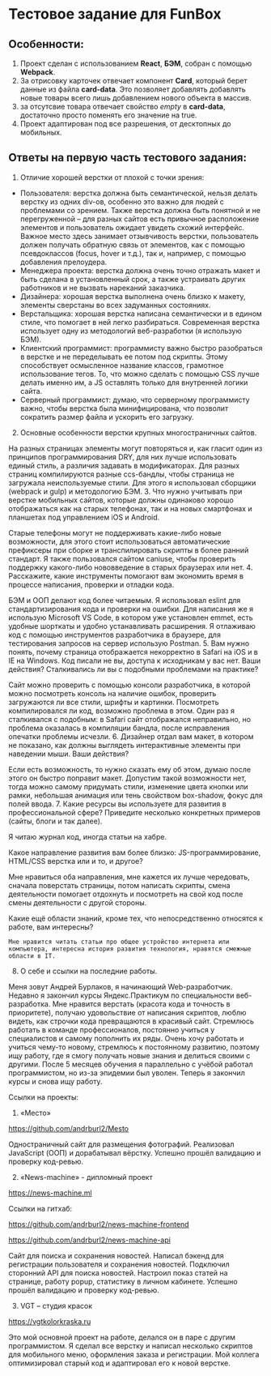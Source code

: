 # Тестовое задание для FunBox

## Особенности:

1. Проект сделан с использованием **React**, **БЭМ**, собран c помощью **Webpack**.
2. За отрисовку карточек отвечает компонент **Card**, который берет данные из файла **card-data**. Это позволяет добавлять добавлять новые товары всего лишь добавлением нового объекта в массив.
3. за отсутсвие товара отвечает свойство *empty* в **card-data**, достаточно просто поменять его значение на true.
4. Проект адаптирован под все разрешения, от десктопных до мобильных.

## Ответы на первую часть тестового задания:

1. Отличие хорошей верстки от плохой с точки зрения:
  * Пользователя: верстка должна быть семантической, нельзя делать верстку из одних div-ов, особенно это важно для людей с проблемами со зрением. Также верстка должна быть понятной и не перегруженной – для разных сайтов есть привычное расположение элементов и пользователь ожидает увидеть схожий интерфейс. Важное место здесь занимает отзывчивость верстки, пользователь должен получать обратную связь от элементов, как с помощью псевдоклассов (focus, hover и т.д.), так и, например, с помощью добавления прелоудера.
  *	Менеджера проекта: верстка должна очень точно отражать макет и быть сделана в установленный срок, а также устраивать других работников и не вызвать нареканий заказчика.
  *	Дизайнера: хорошая верстка выполнена очень близко к макету, элементы сверстаны во всех задуманных состояниях.
  *	Верстальщика: хорошая верстка написана семантически и в едином стиле, что помогает в ней легко разбираться. Современная верстка использует одну из методологий веб-разработки (я использую БЭМ).
  *	Клиентский программист: программисту важно быстро разобраться в верстке и не переделывать ее потом под скрипты. Этому способствует осмысленное название классов, грамотное использование тегов. То, что можно сделать с помощью CSS лучше делать именно им, а JS оставлять только для внутренней логики сайта.
  *	Серверный программист: думаю, что серверному программисту важно, чтобы верстка была минифицирована, что позволит сократить размер файла и ускорить его загрузку.
2. Основные особенности верстки крупных многостраничных сайтов.

  На разных страницах элементы могут повторяться и, как гласит один из принципов программирования DRY, для них лучше использовать единый стиль, а различия задавать в модификаторах. Для разных страниц компилируются разные ccs-бандлы, чтобы страница не загружала неиспользуемые стили.
  Для этого я использовал сборщики (webpack и gulp) и методологию БЭМ.
3. Что нужно учитывать при верстке мобильных сайтов, которые должны одинаково хорошо отображаться как на старых телефонах, так и на новых смартфонах и планшетах под управлением iOS и Android.

  Старые телефоны могут не поддерживать какие-либо новые возможности, для этого стоит использоваться автоматические префиксеры при сборке и транспилировать скрипты в более ранний стандарт. Я также пользовался сайтом caniuse, чтобы проверить поддержку какого-либо нововведение в старых браузерах или нет.
4. Расскажите, какие инструменты помогают вам экономить время в процессе написания, проверки и отладки кода.

  БЭМ и ООП делают код более читаемым. Я использовал eslint для стандартизирования кода и проверки на ошибки. Для написания же я использую Microsoft VS Code, в котором уже установлен emmet, есть удобные шорткаты и удобно устанавливать расширения.
  Я отлаживаю код с помощью инструментов разработчика в браузере, для тестирования запросов на сервер использую Postman.
5. Вам нужно понять, почему страница отображается некорректно в Safari на iOS и в IE на Windows. Код писали не вы, доступа к исходникам у вас нет. Ваши действия? Сталкивались ли вы с подобными проблемами на практике?

  Сайт можно проверить с помощью консоли разработчика, в которой можно посмотреть консоль на наличие ошибок, проверить загружаются ли все стили, шрифты и картинки. Посмотреть компилировался ли код, возможно проблема в этом. 
  Один раз я сталкивался с подобным: в Safari сайт отображался неправильно, но проблема оказалась в компиляции бандла, после исправления опечатки проблемы исчезли. 
6. Дизайнер отдал вам макет, в котором не показано, как должны выглядеть интерактивные элементы при наведении мыши. Ваши действия?

  Если есть возможность, то нужно сказать ему об этом, думаю после этого он быстро поправит макет.
  Допустим такой возможности нет, тогда можно самому придумать стили, изменение цвета кнопки или рамки, небольшая анимация или тень свойством box-shadow, фокус для полей ввода.
7. Какие ресурсы вы используете для развития в профессиональной сфере? Приведите несколько конкретных примеров (сайты, блоги и так далее).

  Я читаю журнал код, иногда статьи на хабре.

  Какое направление развития вам более близко: JS-программирование, HTML/CSS верстка или и то, и другое?

  Мне нравиться оба направления, мне кажется их лучше чередовать, сначала поверстать страницы, потом написать скрипты, смена деятельности помогает отдохнуть и посмотреть на свой код после смены деятельности с другой стороны.

  Какие ещё области знаний, кроме тех, что непосредственно относятся к работе, вам интересны?

	Мне нравится читать статьи про общее устройство интернета или компьютера, интересна история развития технология, нравятся смежные области в IT.
8. О себе и ссылки на последние работы.

  Меня зовут Андрей Бурлаков, я начинающий Web-разработчик. Недавно я закончил курсы Яндекс.Практикум по специальности веб-разработка.
  Мне нравится верстать (красота кода и точность в приоритете), получаю удовольствие от написания скриптов, люблю видеть, как строчки кода превращаются в красивый сайт.
  Стремлюсь работать в команде профессионалов, постоянно учиться у специалистов и самому пополнить их ряды. Очень хочу работать и учиться чему-то новому, стремлюсь к постоянному развитию, поэтому ищу работу, где я смогу получать новые знания и делиться своими с другими.
  После 5 месяцев обучения я параллельно с учёбой работал программистом, но из-за эпидемии был уволен. Теперь я закончил курсы и снова ищу работу.

Ссылки на проекты:
1. «Место»

  https://github.com/andrburl2/Mesto

  Одностраничный сайт для размещения фотографий. Реализовал JavaScript (ООП) и дорабатывал вёрстку. Успешно прошёл валидацию и проверку код-ревью.
  
2. «News-machine» - дипломный проект

  https://news-machine.ml

  Ссылки на гитхаб:

  https://github.com/andrburl2/news-machine-frontend

  https://github.com/andrburl2/news-machine-api

  Сайт для поиска и сохранения новостей. Написал бэкенд для регистрации пользователя и сохранения новостей. Подключил сторонний API для поиска новостей. Настроил показ статей на странице, работу popup, статистику в личном кабинете. Успешно прошёл валидацию и проверку код-ревью.

3. VGT – студия красок

  https://vgtkolorkraska.ru

  Это мой основной проект на работе, делался он в паре с другим программистом. Я сделал все верстку и написал несколько скриптов для мобильного меню, оформления заказа и регистрации. Мой коллега оптимизировал старый код и адаптировал его к новой верстке.
